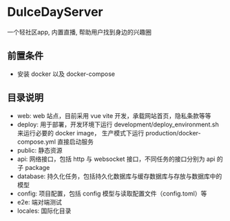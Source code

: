 # DulceDayServer
一个轻社区app, 内置直播, 帮助用户找到身边的兴趣圈

## 前置条件
- 安装 docker 以及 docker-compose

## 目录说明
- web: web 站点，目前采用 vue vite 开发，承载网站首页，隐私条款等等
- deploy: 用于部署，开发环境下运行 development/deploy_environment.sh 来运行必要的 docker image， 生产模式下运行 production/docker-compose.yml 直接启动服务
- public: 静态资源
- api: 网络接口，包括 http 与 websocket 接口，不同任务的接口分别为 api 的子 package
- database: 持久化任务，包括持久化数据库与缓存数据库与存放与数据库中的模型
- config: 项目配置，包括 config 模型与读取配置文件（config.toml）等
- e2e: 端对端测试
- locales: 国际化目录
